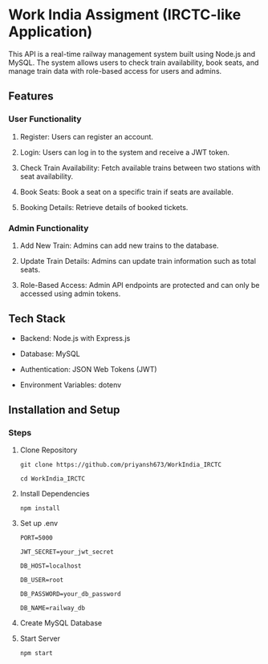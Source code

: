 # Work India Assigment (IRCTC-like Application)

This API is a real-time railway management system built using Node.js and MySQL. The system allows users to check train availability, book seats, and manage train data with role-based access for users and admins.

## Features

### User Functionality

1. Register: Users can register an account.

2. Login: Users can log in to the system and receive a JWT token.

3. Check Train Availability: Fetch available trains between two stations with seat availability.

4. Book Seats: Book a seat on a specific train if seats are available.

5. Booking Details: Retrieve details of booked tickets.

### Admin Functionality

1. Add New Train: Admins can add new trains to the database.

2. Update Train Details: Admins can update train information such as total seats.

3. Role-Based Access: Admin API endpoints are protected and can only be accessed using admin tokens.


## Tech Stack

- Backend: Node.js with Express.js

- Database: MySQL

- Authentication: JSON Web Tokens (JWT)

- Environment Variables: dotenv


## Installation and Setup

### Steps

1. Clone Repository

   ```git clone https://github.com/priyansh673/WorkIndia_IRCTC```
   
   ```cd WorkIndia_IRCTC```

2. Install Dependencies

   ```npm install```

3. Set up .env

   ```PORT=5000```
   
   ```JWT_SECRET=your_jwt_secret```
   
   ```DB_HOST=localhost```
   
   ```DB_USER=root```
   
   ```DB_PASSWORD=your_db_password```
   
   ```DB_NAME=railway_db```

5. Create MySQL Database

6. Start Server

   ```npm start```


